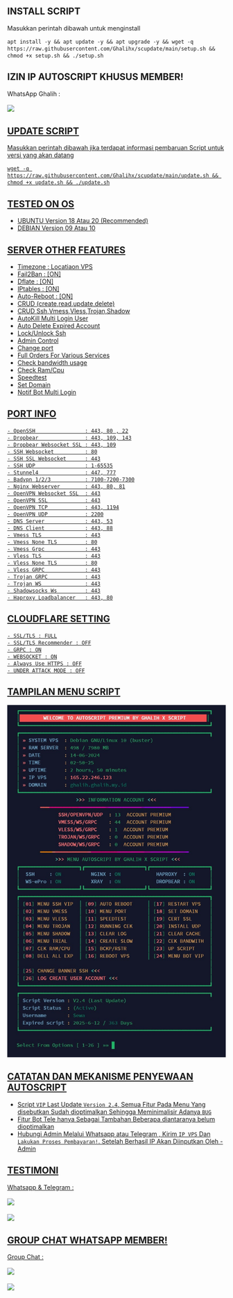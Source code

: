 ## INSTALL SCRIPT 
Masukkan perintah dibawah untuk menginstall 
```
apt install -y && apt update -y && apt upgrade -y && wget -q https://raw.githubusercontent.com/Ghalihx/scupdate/main/setup.sh && chmod +x setup.sh && ./setup.sh
```

## IZIN IP AUTOSCRIPT KHUSUS MEMBER!
WhatsApp Ghalih :
<br><br><a href="https://wa.me/+6283835928783" target=â€_blankâ€><img src="https://img.shields.io/static/v1?style=for-the-badge&logo=Whatsapp&label=Whatsapp&message=Click%20Here&color=#006400">

## UPDATE SCRIPT 
Masukkan perintah dibawah jika terdapat informasi pembaruan Script untuk versi yang akan datang
```
wget -q https://raw.githubusercontent.com/Ghalihx/scupdate/main/update.sh && chmod +x update.sh && ./update.sh
```

## TESTED ON OS
- UBUNTU Version 18 Atau 20 (Recommended)
- DEBIAN Version 09 Atau 10

## SERVER OTHER FEATURES
- Timezone           : Locatiaon VPS
- Fail2Ban           : [ON]
- Dflate             : [ON]
- IPtables           : [ON]
- Auto-Reboot        : [ON]
- CRUD (create,read,update,delete)
- CRUD Ssh,Vmess,Vless,Trojan,Shadow
- AutoKill Multi Login User
- Auto Delete Expired Account
- Lock/Unlock Ssh
- Admin Control
- Change port
- Full Orders For Various Services
- Check bandwidth usage
- Check Ram/Cpu
- Speedtest
- Set Domain
- Notif Bot Multi Login

## PORT INFO
```
- OpenSSH                : 443, 80 , 22
- Dropbear               : 443, 109, 143
- Dropbear Websocket SSL : 443, 109
- SSH Websocket          : 80
- SSH SSL Websocket      : 443
- SSH UDP                : 1-65535
- Stunnel4               : 447, 777
- Badvpn 1/2/3           : 7100-7200-7300
- Nginx Webserver        : 443, 80, 81
- OpenVPN Websocket SSL  : 443
- OpenVPN SSL            : 443
- OpenVPN TCP            : 443, 1194
- OpenVPN UDP            : 2200
- DNS Server             : 443, 53
- DNS Client             : 443, 88
- Vmess TLS              : 443
- Vmess None TLS         : 80
- Vmess Grpc             : 443
- Vless TLS              : 443
- Vless None TLS         : 80
- Vless GRPC             : 443
- Trojan GRPC            : 443
- Trojan WS              : 443
- Shadowsocks Ws         : 443
- Haproxy Loadbalancer   : 443, 80
```

## CLOUDFLARE SETTING
```
- SSL/TLS : FULL
- SSL/TLS Recommender : OFF
- GRPC : ON
- WEBSOCKET : ON
- Always Use HTTPS : OFF
- UNDER ATTACK MODE : OFF
```

## TAMPILAN MENU SCRIPT
![img 1](https://github.com/Ghalihx/scupdate/blob/main/menu.jpg?raw=true)

## CATATAN DAN MEKANISME PENYEWAAN AUTOSCRIPT 
- Script `VIP` Last Update `Version 2.4`, Semua Fitur Pada Menu Yang disebutkan Sudah dioptimalkan Sehingga Meminimalisir Adanya `BUG`<br>
- Fitur Bot Tele hanya Sebagai Tambahan Beberapa diantaranya belum dioptimalkan<br>
- Hubungi Admin Melalui Whatsapp atau Telegram , Kirim `IP VPS` Dan `Lakukan Proses Pembayaran!`. Setelah Berhasil IP Akan Diinputkan Oleh - Admin<br>

## TESTIMONI
Whatsapp & Telegram :
<br><br><a href="https://t.me/testighalih" target="_blank"><img src="https://img.shields.io/static/v1?style=for-the-badge&logo=Telegram&label=Telegram&message=Click%20Here&color=0088cc"></a>
<br><br><a href="https://whatsapp.com/channel/0029VaaRHbjJENy5s37rOl0U" target="_blank"><img src="https://img.shields.io/static/v1?style=for-the-badge&logo=Whatsapp&label=Saluran&message=Click%20Here&color=#006400">

## GROUP CHAT WHATSAPP MEMBER!
Group Chat :
<br><br><a href="https://chat.whatsapp.com/ENzsH813IKzLbARWtB6Ysl" target=â€_blankâ€><img src="https://img.shields.io/static/v1?style=for-the-badge&logo=Whatsapp&label=Group 1&message=Click%20Here&color=#006400">
<br><br><a href="https://chat.whatsapp.com/H3hhaEWqQkR6PhbeCMTiI1" target=â€_blankâ€><img src="https://img.shields.io/static/v1?style=for-the-badge&logo=Whatsapp&label=Group 2&message=Click%20Here&color=#006400">

